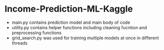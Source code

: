 # Income-Prediction-ML-Kaggle

* main.py contains prediction model and main body of code
* utility.py contains helper functions including cleaning fucntion and preprocessing functions
* grid_search.py was used for training multiple models at once in different threads

